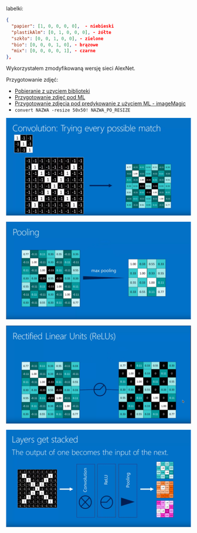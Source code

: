 labelki:

```json
{
  "papier": [1, 0, 0, 0, 0],  - niebieski
  "plastikAlm": [0, 1, 0, 0, 0], - żółte
  "szkło": [0, 0, 1, 0, 0], - zielone
  "bio": [0, 0, 0, 1, 0], - brązowe
  "mix": [0, 0, 0, 0, 1], - czarne
},
```


Wykorzystałem zmodyfikowaną wersję sieci AlexNet.

<!-- TUTAJ DAC SCREEN
http://alexlenail.me/NN-SVG/index.html -->


Przygotowanie zdjęć:
 - [Pobieranie z uzyciem biblioteki](https://github.com/hardikvasa/google-images-download)
 - [Przygotowanie zdjęć pod ML](https://github.com/mdbloice/Augmentor)
 - [Przygotowanie zdjęcia pod predykowanie z użyciem ML - imageMagic](https://www.imagemagick.org/Usage/resize/)
 - `convert NAZWA -resize 50x50! NAZWA_PO_RESIZE`


![Convulention](./conv2d.png)

![maxPooling](./maxPolling.png)

![ReLU - Rectified Linear Units](./ReLU.png)

![One Layer Example](./Layer.png)